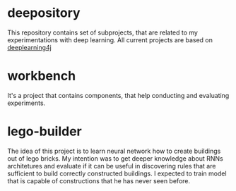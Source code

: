 # deepository

This repository contains set of subprojects, that are related to my experimentations with deep learning. All current projects
are based on [deeplearning4j](https://deeplearning4j.org/)

# workbench

It's a project that contains components, that help conducting and evaluating experiments.

# lego-builder

The idea of this project is to learn neural network how to create buildings out of lego bricks. My intention was to get deeper
knowledge about RNNs architetures and evaluate if it can be useful in discovering rules that are sufficient to build correctly 
constructed buildings. I expected to train model that is capable of constructions that he has never seen before.
